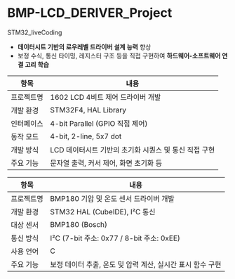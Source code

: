 # BMP-LCD_DERIVER_Project
STM32_liveCoding
- **데이터시트 기반의 로우레벨 드라이버 설계 능력** 향상
- 보정 수식, 통신 타이밍, 레지스터 구조 등을 직접 구현하여 **하드웨어-소프트웨어 연결 고리 학습**

| 항목 | 내용 |
| --- | --- |
| 프로젝트명 | 1602 LCD 4비트 제어 드라이버 개발 |
| 개발 환경 | STM32F4, HAL Library |
| 인터페이스 | 4-bit Parallel (GPIO 직접 제어) |
| 동작 모드 | 4-bit, 2-line, 5x7 dot |
| 개발 방식 | LCD 데이터시트 기반의 초기화 시퀀스 및 통신 직접 구현 |
| 주요 기능 | 문자열 출력, 커서 제어, 화면 초기화 등 |

| 항목 | 내용 |
| --- | --- |
| 프로젝트명 | BMP180 기압 및 온도 센서 드라이버 개발 |
| 개발 환경 | STM32 HAL (CubeIDE), I²C 통신 |
| 대상 센서 | BMP180 (Bosch) |
| 통신 방식 | I²C (7-bit 주소: 0x77 / 8-bit 주소: 0xEE) |
| 사용 언어 | C |
| 주요 기능 | 보정 데이터 추출, 온도 및 압력 계산, 실시간 표시 함수 구현 |
